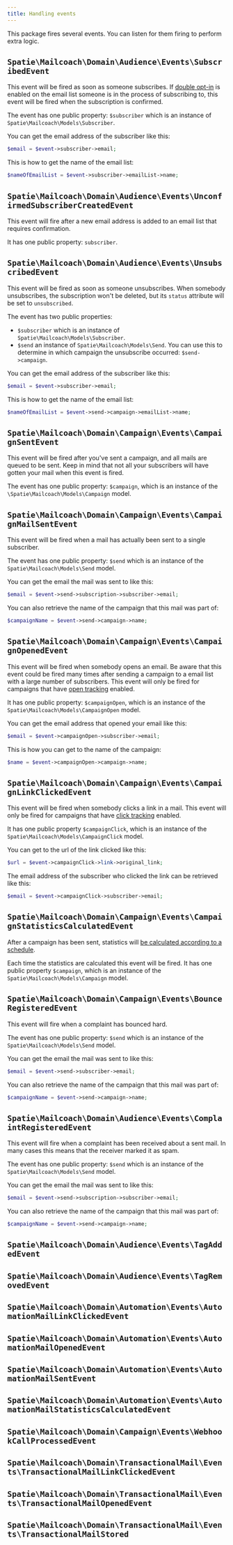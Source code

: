 ```yaml
---
title: Handling events
---
```


This package fires several events. You can listen for them firing to perform extra logic.

## `Spatie\Mailcoach\Domain\Audience\Events\SubscribedEvent`

This event will be fired as soon as someone subscribes. If [double opt-in](/docs/self-hosted/v6/audience/using-double-opt-in) is enabled on the email list someone is in the process of subscribing to, this event will be fired when the subscription is confirmed.

The event has one public property: `$subscriber` which is an instance of `Spatie\Mailcoach\Models\Subscriber`.

You can get the email address of the subscriber like this:

```php
$email = $event->subscriber->email;
```

This is how to get the name of the email list:

```php
$nameOfEmailList = $event->subscriber->emailList->name;
```

## `Spatie\Mailcoach\Domain\Audience\Events\UnconfirmedSubscriberCreatedEvent`

This event will fire after a new email address is added to an email list that requires confirmation.

It has one public property: `subscriber`.

## `Spatie\Mailcoach\Domain\Audience\Events\UnsubscribedEvent`

This event will be fired as soon as someone unsubscribes. When somebody unsubscribes, the subscription won't be deleted, but its `status` attribute will be set to `unsubscribed`.

The event has two public properties:
- `$subscriber` which is an instance of `Spatie\Mailcoach\Models\Subscriber`.
- `$send` an instance of `Spatie\Mailcoach\Models\Send`. You can use this to determine in which campaign the unsubscribe occurred: `$send->campaign`.

You can get the email address of the subscriber like this:

```php
$email = $event->subscriber->email;
```

This is how to get the name of the email list:

```php
$nameOfEmailList = $event->send->campaign->emailList->name;
```

## `Spatie\Mailcoach\Domain\Campaign\Events\CampaignSentEvent`

This event will be fired after you've sent a campaign, and all mails are queued to be sent. Keep in mind that not all your subscribers will have gotten your mail when this event is fired.

The event has one public property: `$campaign`, which is an instance of the `\Spatie\Mailcoach\Models\Campaign` model.

## `Spatie\Mailcoach\Domain\Campaign\Events\CampaignMailSentEvent`

This event will be fired when a mail has actually been sent to a single subscriber.

The event has one public property: `$send` which is an instance of the `Spatie\Mailcoach\Models\Send` model.

You can get the email the mail was sent to like this:

```php
$email = $event->send->subscription->subscriber->email;
```

You can also retrieve the name of the campaign that this mail was part of:

```php
$campaignName = $event->send->campaign->name;
```

## `Spatie\Mailcoach\Domain\Campaign\Events\CampaignOpenedEvent`

This event will be fired when somebody opens an email. Be aware that this event could be fired many times after sending a campaign to a email list with a large number of subscribers. This event will only be fired for campaigns that have [open tracking](/docs/self-hosted/v6/automations/tracking-opens) enabled.

It has one public property: `$campaignOpen`, which is an instance of the `Spatie\Mailcoach\Models\CampaignOpen` model.

You can get the email address that opened your email like this:

```php
$email = $event->campaignOpen->subscriber->email;
```

This is how you can get to the name of the campaign:

```php
$name = $event->campaignOpen->campaign->name;
```

## `Spatie\Mailcoach\Domain\Campaign\Events\CampaignLinkClickedEvent`

This event will be fired when somebody clicks a link in a mail. This event will only be fired for campaigns that have [click tracking](/docs/self-hosted/v6/automations/tracking-clicks) enabled.

It has one public property `$campaignClick`, which is an instance of the `Spatie\Mailcoach\Models\CampaignClick` model.

You can get to the url of the link clicked like this:

```php
$url = $event->campaignClick->link->original_link;
```

The email address of the subscriber who clicked the link can be retrieved like this:

```php
$email = $event->campaignClick->subscriber->email;
```

## `Spatie\Mailcoach\Domain\Campaign\Events\CampaignStatisticsCalculatedEvent`

After a campaign has been sent, statistics will [be calculated according to a schedule](/docs/self-hosted/v6/campaigns/viewing-statistics-of-a-sent-campaign).

Each time the statistics are calculated this event will be fired. It has one public property `$campaign`, which is an instance of the `Spatie\Mailcoach\Models\Campaign` model.

## `Spatie\Mailcoach\Domain\Campaign\Events\BounceRegisteredEvent`

This event will fire when a complaint has bounced hard.

The event has one public property: `$send` which is an instance of the `Spatie\Mailcoach\Models\Send` model.

You can get the email the mail was sent to like this:

```php
$email = $event->send->subscriber->email;
```

You can also retrieve the name of the campaign that this mail was part of:

```php
$campaignName = $event->send->campaign->name;
```

## `Spatie\Mailcoach\Domain\Audience\Events\ComplaintRegisteredEvent`

This event will fire when a complaint has been received about a sent mail. In many cases this means that the receiver marked it as spam.

The event has one public property: `$send` which is an instance of the `Spatie\Mailcoach\Models\Send` model.

You can get the email the mail was sent to like this:

```php
$email = $event->send->subscription->subscriber->email;
```

You can also retrieve the name of the campaign that this mail was part of:

```php
$campaignName = $event->send->campaign->name;
```

## `Spatie\Mailcoach\Domain\Audience\Events\TagAddedEvent`

## `Spatie\Mailcoach\Domain\Audience\Events\TagRemovedEvent`

## `Spatie\Mailcoach\Domain\Automation\Events\AutomationMailLinkClickedEvent`

## `Spatie\Mailcoach\Domain\Automation\Events\AutomationMailOpenedEvent`

## `Spatie\Mailcoach\Domain\Automation\Events\AutomationMailSentEvent`

## `Spatie\Mailcoach\Domain\Automation\Events\AutomationMailStatisticsCalculatedEvent`

## `Spatie\Mailcoach\Domain\Campaign\Events\WebhookCallProcessedEvent`

## `Spatie\Mailcoach\Domain\TransactionalMail\Events\TransactionalMailLinkClickedEvent`

## `Spatie\Mailcoach\Domain\TransactionalMail\Events\TransactionalMailOpenedEvent`

## `Spatie\Mailcoach\Domain\TransactionalMail\Events\TransactionalMailStored`
